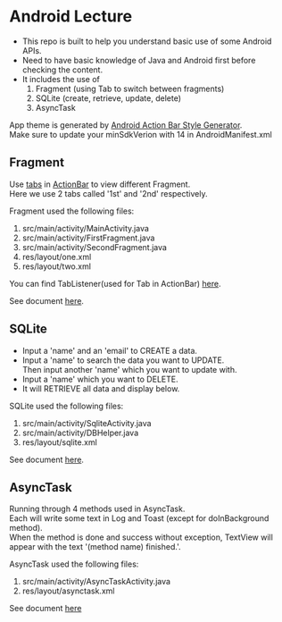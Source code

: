 # Android Lecture
- This repo is built to help you understand basic use of some Android APIs.
- Need to have basic knowledge of Java and Android first before checking the content.
- It includes the use of
    1. Fragment (using Tab to switch between fragments)
    2. SQLite (create, retrieve, update, delete)
    3. AsyncTask

App theme is generated by [Android Action Bar Style Generator](http://jgilfelt.github.io/android-actionbarstylegenerator/).  
Make sure to update your minSdkVerion with 14 in AndroidManifest.xml

## Fragment

Use [tabs](http://developer.android.com/design/building-blocks/tabs.html)
in [ActionBar](http://developer.android.com/guide/topics/ui/actionbar.html)
to view different Fragment.  
Here we use 2 tabs called '1st' and '2nd' respectively.

Fragment used the following files:
1. src/main/activity/MainActivity.java
2. src/main/activity/FirstFragment.java
3. src/main/activity/SecondFragment.java
4. res/layout/one.xml
5. res/layout/two.xml

You can find TabListener(used for Tab in ActionBar) [here](https://gist.github.com/tonyhsu23/26cdd71a6a0f08cab3b1).

See document [here](http://developer.android.com/guide/components/fragments.html).

## SQLite

- Input a 'name' and an 'email' to CREATE a data.  
- Input a 'name' to search the data you want to UPDATE.  
Then input another 'name' which you want to update with.
- Input a 'name' which you want to DELETE.
- It will RETRIEVE all data and display below.


SQLite used the following files:
1. src/main/activity/SqliteActivity.java
2. src/main/activity/DBHelper.java
3. res/layout/sqlite.xml

See document [here](http://developer.android.com/reference/android/database/sqlite/SQLiteDatabase.html).

## AsyncTask

Running through 4 methods used in AsyncTask.  
Each will write some text in Log and Toast (except for doInBackground method).  
When the method is done and success without exception, TextView will appear with the text '(method name) finished.'.

AsyncTask used the following files:
1. src/main/activity/AsyncTaskActivity.java
2. res/layout/asynctask.xml

See document [here](http://developer.android.com/reference/android/os/AsyncTask.html)
